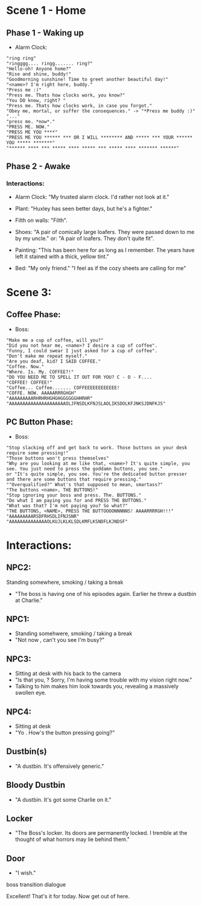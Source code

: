 # Scene 1 - Home

## Phase 1 - Waking up

- Alarm Clock:

```
"ring ring"
"ringggg.... ringg....... ring?"
"Hello-oh! Anyone home?"
"Rise and shine, buddy!"
"Goodmorning sunshine! Time to greet another beautiful day!"
"<name>? I'm right here, buddy."
"Press me :)"
"Press me. Thats how clocks work, you know?"
"You DO know, right? "
"Press me. Thats how clocks work, in case you forgot."
"Obey me, mortal, or suffer the consequences." -> "*Press me buddy :)"
"..."
"press me. *now*."
"PRESS ME. NOW."
"PRESS ME YOU ****"
"PRESS ME YOU ****** *** OR I WILL ******** AND ***** *** YOUR ****** YOU ***** *******"
"****** **** *** ***** **** ***** *** ***** **** ******* ******"
```

## Phase 2 - Awake

### Interactions:

- Alarm Clock: "My trusted alarm clock. I'd rather not look at it."

- Plant: "Huxley has seen better days, but he's a fighter."

- Filth on walls: "Filth".

- Shoes: "A pair of comically large loafers. They were passed down to me by my uncle."
or: "A pair of loafers. They don't quite fit".

- Painting:
"This has been here for as long as I remember. The years have left it stained with a thick, yellow tint."

- Bed:
"My only friend."
"I feel as if the cozy sheets are calling for me"

# Scene 3:

## Coffee Phase:

- Boss:


```
"Make me a cup of coffee, will you?"
"Did you not hear me, <name>? I desire a cup of coffee".
"Funny, I could swear I just asked for a cup of coffee".
"Don't make me repeat myself."
"Are you deaf, kid? I SAID COFFEE."
"Coffee. Now."
"Where. Is. My. COFFEE?!"
"DO YOU NEED ME TO SPELL IT OUT FOR YOU? C - O - F....
"COFFEE! COFFEE!"
"Coffee... Coffee....... COFFEEEEEEEEEEEE!
"COFFE. NOW. AAAAARRRGHGH"
"AAAAAAAAARHRHRHGHGHGGGGGGHHRHR"
"AAAAAAAAAAAAAAAAAAAAAOLJFNSDLKFNJSLAOLIKSDOLKFJNKSJDNFKJS"
```

## PC Button Phase:

- Boss:

```
"Stop slacking off and get back to work. Those buttons on your desk require some pressing!"
"Those buttons won't press themselves"
"Why are you looking at me like that, <name>? It's quite simple, you see. You just need to press the goddamn buttons, you see."
or "It's quite simple, you see. You're the dedicated button presser and there are some buttons that require pressing."
""Overqualified?" What's that supposed to mean, smartass?"
"The buttons <name>, THE BUTTONS!"
"Stop ignoring your boss and press. The. BUTTONS."
"Do what I am paying you for and PRESS THE BUTTONS."
"What was that? I'm not paying you? So what?"
"THE BUTTONS, <NAME>, PRESS THE BUTTOOOONNNNNS! AAAARRRRGH!!!"
"AAAAAAAAARSDFRHSDLIFNJSNR"
"AAAAAAAAAAAAAAOLKUJLKLKLSDLKMFLKSNDFLKJNDSF"
```

# Interactions:

## NPC2:
Standing somewhere, smoking / taking a break
- "The boss is having one of his episodes again. Earlier he threw a dustbin at Charlie."

## NPC1:
- Standing somehwere, smoking / taking a break
- "Not now <name>, can't you see I'm busy?"

## NPC3:
- Sitting at desk with his back to the camera
- "Is that you, <name>? Sorry, I'm having some trouble with my vision right now."
- Talking to him makes him look towards you, revealing a massively swollen eye.

## NPC4:
- Sitting at desk
- "Yo <name>. How's the button pressing going?"

## Dustbin(s)
- "A dustbin. It's offensively generic."

## Bloody Dustbin
- "A dustbin. It's got some Charlie on it."

## Locker
- "The Boss's locker. Its doors are permanently locked. I tremble at the thought of what horrors may lie behind them."

## Door
- "I wish."


boss transition dialogue


Excellent!
That's it for today. Now get out of here. 

